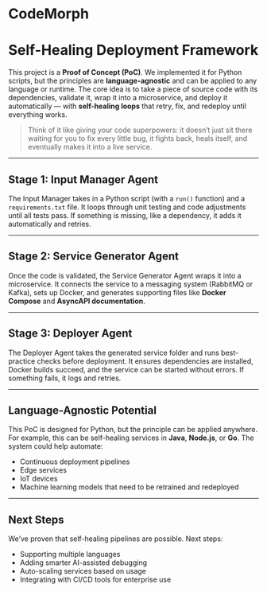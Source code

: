 # CodeMorph

# Self-Healing Deployment Framework

This project is a **Proof of Concept (PoC)**. We implemented it for Python scripts, but the principles are **language-agnostic** and can be applied to any language or runtime. The core idea is to take a piece of source code with its dependencies, validate it, wrap it into a microservice, and deploy it automatically — with **self-healing loops** that retry, fix, and redeploy until everything works.

> Think of it like giving your code superpowers: it doesn’t just sit there waiting for you to fix every little bug, it fights back, heals itself, and eventually makes it into a live service.

---

## Stage 1: Input Manager Agent

The Input Manager takes in a Python script (with a `run()` function) and a `requirements.txt` file. It loops through unit testing and code adjustments until all tests pass. If something is missing, like a dependency, it adds it automatically and retries.

---

## Stage 2: Service Generator Agent

Once the code is validated, the Service Generator Agent wraps it into a microservice. It connects the service to a messaging system (RabbitMQ or Kafka), sets up Docker, and generates supporting files like **Docker Compose** and **AsyncAPI documentation**.

---

## Stage 3: Deployer Agent

The Deployer Agent takes the generated service folder and runs best-practice checks before deployment. It ensures dependencies are installed, Docker builds succeed, and the service can be started without errors. If something fails, it logs and retries.

---

## Language-Agnostic Potential

This PoC is designed for Python, but the principle can be applied anywhere. For example, this can be self-healing services in **Java**, **Node.js**, or **Go**. The system could help automate:

- Continuous deployment pipelines  
- Edge services  
- IoT devices  
- Machine learning models that need to be retrained and redeployed  

---

## Next Steps

We’ve proven that self-healing pipelines are possible. Next steps:

- Supporting multiple languages  
- Adding smarter AI-assisted debugging  
- Auto-scaling services based on usage  
- Integrating with CI/CD tools for enterprise use  
